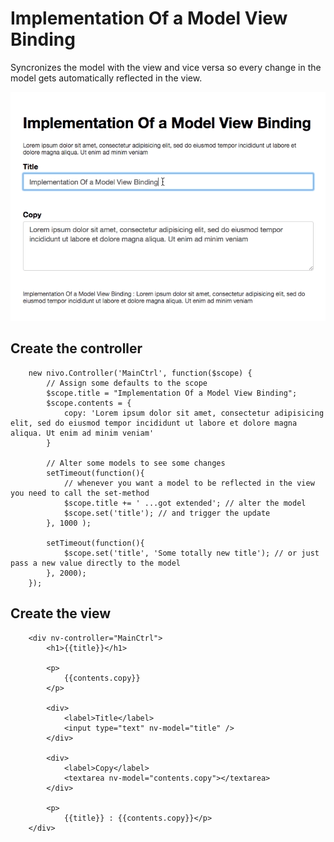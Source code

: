 # Implementation Of a Model View Binding

Syncronizes the model with the view and vice versa so every change in the model gets automatically reflected in the view.


![Demo](https://raw.githubusercontent.com/nilsvogt/nivo.js.viewmodel/master/example.gif)

## Create the controller
```
	new nivo.Controller('MainCtrl', function($scope) {
		// Assign some defaults to the scope
		$scope.title = "Implementation Of a Model View Binding";
		$scope.contents = {
			copy: 'Lorem ipsum dolor sit amet, consectetur adipisicing elit, sed do eiusmod tempor incididunt ut labore et dolore magna aliqua. Ut enim ad minim veniam'
		}

		// Alter some models to see some changes
		setTimeout(function(){
			// whenever you want a model to be reflected in the view you need to call the set-method
			$scope.title += ' ...got extended'; // alter the model
			$scope.set('title'); // and trigger the update
		}, 1000	);

		setTimeout(function(){
			$scope.set('title', 'Some totally new title'); // or just pass a new value directly to the model
		}, 2000);
	});
```

## Create the view
```
	<div nv-controller="MainCtrl">
		<h1>{{title}}</h1>

		<p>
			{{contents.copy}}
		</p>

		<div>
			<label>Title</label>
			<input type="text" nv-model="title" />
		</div>

		<div>
			<label>Copy</label>
			<textarea nv-model="contents.copy"></textarea>
		</div>

		<p>
			{{title}} : {{contents.copy}}</p>
	</div>
```